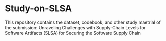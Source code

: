 # Study-on-SLSA
 This repository contains the dataset, codebook, and other study maetrial of the submission: Unraveling Challenges with Supply-Chain Levels for Software
Artifacts (SLSA) for Securing the Software Supply Chain
